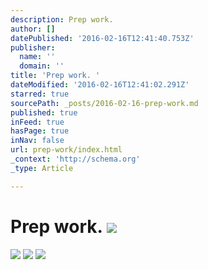 ```yaml
---
description: Prep work.
author: []
datePublished: '2016-02-16T12:41:40.753Z'
publisher:
  name: ''
  domain: ''
title: 'Prep work. '
dateModified: '2016-02-16T12:41:02.291Z'
starred: true
sourcePath: _posts/2016-02-16-prep-work.md
published: true
inFeed: true
hasPage: true
inNav: false
url: prep-work/index.html
_context: 'http://schema.org'
_type: Article

---
```

# Prep work. ![](https://the-grid-user-content.s3-us-west-2.amazonaws.com/71747207-ef65-4b02-8859-1ffc5c316637.png)
![](https://the-grid-user-content.s3-us-west-2.amazonaws.com/3ee2cfbf-308b-49a8-be63-fda77ab15cf1.png)
![](https://the-grid-user-content.s3-us-west-2.amazonaws.com/cc3ef5d4-c639-4f09-b804-320cf12198d6.png)
![](https://the-grid-user-content.s3-us-west-2.amazonaws.com/cf093590-e84e-4543-8573-4476e7cc8b46.png)